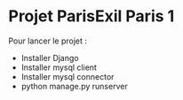 # Projet ParisExil Paris 1

Pour lancer le projet :
  - Installer Django
  - Installer mysql client
  - Installer mysql connector
  - python manage.py runserver
